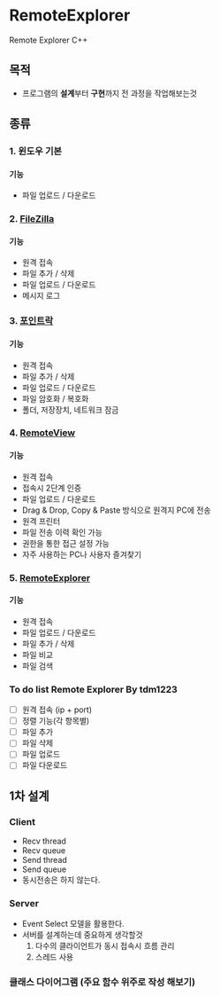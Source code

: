 # RemoteExplorer
Remote Explorer C++

## 목적
- 프로그램의 **설계**부터 **구현**까지 전 과정을 작업해보는것

## 종류
### 1. 윈도우 기본
#### 기능
- 파일 업로드 / 다운로드

### 2. [FileZilla](https://filezilla-project.org)
#### 기능
- 원격 접속
- 파일 추가 / 삭제
- 파일 업로드 / 다운로드
- 메시지 로그

### 3. [포인트락](http://www.pointlock.co.kr)
#### 기능
- 원격 접속
- 파일 추가 / 삭제
- 파일 업로드 / 다운로드
- 파일 암호화 / 복호화
- 폴더, 저장장치, 네트워크 잠금

### 4. [RemoteView](https://www.rview.com/ko/login)
#### 기능
- 원격 접속
- 접속시 2단계 인증
- 파일 업로드 / 다운로드
- Drag & Drop, Copy & Paste 방식으로 원격지 PC에 전송
- 원격 프린터
- 파일 전송 이력 확인 가능
- 권한을 통한 접근 설정 가능
- 자주 사용하는 PC나 사용자 즐겨찾기

### 5. [RemoteExplorer](https://remote-explorer.kr.uptodown.com/windows)
#### 기능
- 원격 접속
- 파일 업로드 / 다운로드
- 파일 추가 / 삭제
- 파일 비교
- 파일 검색

### To do list Remote Explorer By tdm1223
- [ ] 원격 접속 (ip + port)
- [ ] 정렬 기능(각 항목별)
- [ ] 파일 추가
- [ ] 파일 삭제
- [ ] 파일 업로드
- [ ] 파일 다운로드

## 1차 설계
### Client
- Recv thread
- Recv queue
- Send thread
- Send queue
- 동시전송은 하지 않는다.

### Server
- Event Select 모델을 활용한다.
- 서버를 설계하는데 중요하게 생각할것
    1. 다수의 클라이언트가 동시 접속시 흐름 관리
    2. 스레드 사용
    
### 클래스 다이어그램 (주요 함수 위주로 작성 해보기)